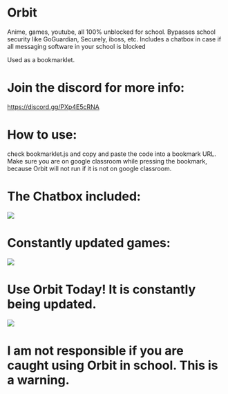 # Orbit
Anime, games, youtube, all 100% unblocked for school. Bypasses school security like GoGuardian, Securely, iboss, etc. Includes a chatbox in case if all messaging software in your school is blocked

Used as a bookmarklet. 


# Join the discord for more info:
https://discord.gg/PXp4E5cRNA

# How to use:

check bookmarklet.js and copy and paste the code into a bookmark URL. Make sure you are on google classroom while pressing the bookmark, because Orbit will not run if it is not on google classroom. 



# The Chatbox included:
<img src="https://media.discordapp.net/attachments/893259584502898808/893284770920955954/unknown.png?width=896&amp;height=432">


# Constantly updated games:
<img src="https://media.discordapp.net/attachments/893259584502898808/897996928724402286/unknown.png?width=1025&amp;height=298">


# Use Orbit Today! It is constantly being updated.
<img src="https://media.discordapp.net/attachments/893257793321201704/893260653043781693/unknown.png?width=432&amp;height=432">



# I am not responsible if you are caught using Orbit in school. This is a warning.
